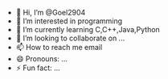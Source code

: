 - 👋 Hi, I’m @Goel2904
- 👀 I’m interested in programming
- 🌱 I’m currently learning C,C++,Java,Python
- 💞️ I’m looking to collaborate on ...
- 📫 How to reach me email
- 😄 Pronouns: ...
- ⚡ Fun fact: ...

<!---
Goel2904/Goel2904 is a ✨ special ✨ repository because its `README.md` (this file) appears on your GitHub profile.
You can click the Preview link to take a look at your changes.
--->
